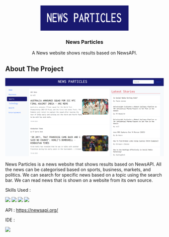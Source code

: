 <!-- PROJECT LOGO -->
<br />
<div align="center">
  <a href="https://github.com/othneildrew/Best-README-Template">
    <img src="./src/img/logo.PNG" alt="Logo" width="280" height="80">
  </a>

  <h3 align="center">News Particles</h3>

  <p align="center">
    A News website shows results based on NewsAPI.
  </p>
</div>

<!-- ABOUT THE PROJECT -->

## About The Project

<img src="./src/img/NewsParticlesImg.PNG">

News Particles is a news website that shows results based on NewsAPI. All the news can be categorised based on sports, business, markets, and politics. We can search for specific news based on a topic using the search bar. We can read news that is shown on a website from its own source.

 Skills Used : <p>
  <img src="https://img.shields.io/badge/JavaScript-323330?style=for-the-badge&logo=javascript&logoColor=F7DF1E" />
  <img src="https://img.shields.io/badge/HTML5-E34F26?style=for-the-badge&logo=html5&logoColor=white" />
  <img src="https://img.shields.io/badge/Sass-CC6699?style=for-the-badge&logo=sass&logoColor=white" />
  <img src="https://img.shields.io/badge/Bootstrap-563D7C?style=for-the-badge&logo=bootstrap&logoColor=white" />
</p>

API : https://newsapi.org/

IDE :   <p><img src="https://img.shields.io/badge/VSCode-0078D4?style=for-the-badge&logo=visual%20studio%20code&logoColor=white" /></p>
